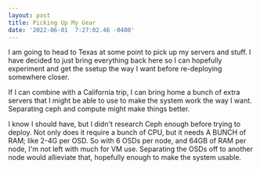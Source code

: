 ```yaml
--- 
layout: post 
title: Picking Up My Gear 
date: '2022-06-01  7:27:02.46 -0400' 
--- 
```

I am going to head to Texas at some point to pick up my servers and stuff. I have decided to just bring 
everything back here so I can hopefully experiment and get the ssetup the way I want before re-deploying 
somewhere closer. 

If I can combine with a California trip, I can bring home a bunch of extra servers that I might be able to use 
to make the system work the way I want. Separating ceph and compute might make things better. 

I know I should have, but I didn't research Ceph enough before trying to deploy. Not only does it require a 
bunch of CPU, but it needs A BUNCH of RAM; like 2-4G per OSD. So with 6 OSDs per node, and 64GB of RAM per node, 
I'm not left with much for VM use. Separating the OSDs off to another node would allieviate that, hopefully 
enough to make the system usable. 
